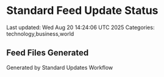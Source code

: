 # Standard Feed Update Status
Last updated: Wed Aug 20 14:24:06 UTC 2025
Categories: technology,business,world

## Feed Files Generated

Generated by Standard Updates Workflow
